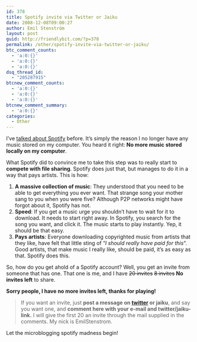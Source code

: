 ```yaml
---
id: 378
title: Spotify invite via Twitter or Jaiku
date: 2008-12-08T09:00:27
author: Emil Stenström
layout: post
guid: http://friendlybit.com/?p=378
permalink: /other/spotify-invite-via-twitter-or-jaiku/
btc_comment_counts:
  - 'a:0:{}'
  - 'a:0:{}'
  - 'a:0:{}'
dsq_thread_id:
  - "205287915"
btcnew_comment_counts:
  - 'a:0:{}'
  - 'a:0:{}'
  - 'a:0:{}'
btcnew_comment_summary:
  - 'a:0:{}'
categories:
  - Other
---
```

I&#8217;ve [talked about Spotify](/other/spotify-is-a-lot-like/) before. It&#8217;s simply the reason I no longer have any music stored on my computer. You heard it right: **No more music stored locally on my computer**.

What Spotify did to convince me to take this step was to really start to **compete with file sharing**. Spotify does just that, but manages to do it in a way that pays artists. This is how:

  1. **A massive collection of music**: They understood that you need to be able to get everything you ever want. That strange song your mother sang to you when you were five? Although P2P networks might have forgot about it, Spotify has not.
  2. **Speed**: If you get a music urge you shouldn&#8217;t have to wait for it to download. It needs to start right away. In Spotify, you search for the song you want, and click it. The music starts to play instantly. Yep, it should be that easy.
  3. **Pays artists**: Everyone downloading copyrighted music from artists that they like, have felt that little sting of &#8220;_I should really have paid for this_&#8220;. Good artists, that make music I really like, should be paid, it&#8217;s as easy as that. Spotify does this.

So, how do you get ahold of a Spotify account? Well, you get an invite from someone that has one. That one is me, and I have <del>20 invites</del> <del>8 invites</del> **No invites left** to share.

**Sorry people, I have no more invites left, thanks for playing!**

> If you want an invite, just **post a message on [twitter](http://twitter.com) or jaiku**, and say you want one, and **comment here with your e-mail and twitter/jaiku-link.** I will give the first 20 an invite through the mail supplied in the comments. My nick is EmilStenstrom.

Let the microblogging spotify madness begin!
